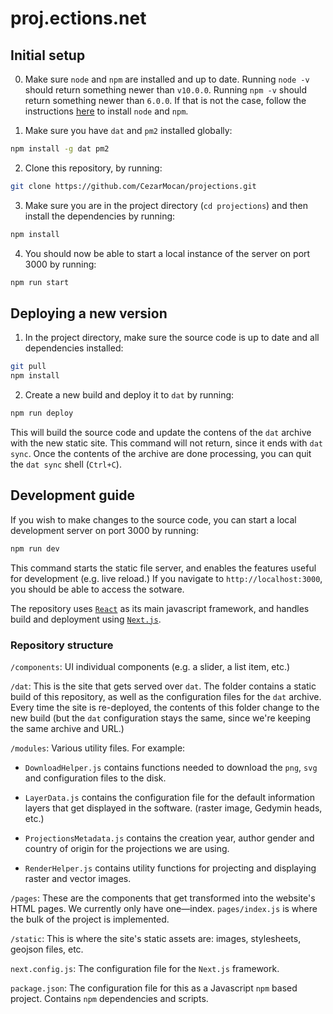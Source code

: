 # proj.ections.net

## Initial setup

0. Make sure `node` and `npm` are installed and up to date. Running `node -v` should return something newer than `v10.0.0`. Running `npm -v` should return something newer than `6.0.0`. If that is not the case, follow the instructions [here](https://nodejs.org/en/download/package-manager/) to install `node` and `npm`.

1. Make sure you have `dat` and `pm2` installed globally:

```sh
npm install -g dat pm2
```

2. Clone this repository, by running:

```sh
git clone https://github.com/CezarMocan/projections.git
```

3. Make sure you are in the project directory (`cd projections`) and then install the dependencies by running:

```sh
npm install
```

4. You should now be able to start a local instance of the server on port 3000 by running:

```sh
npm run start
```

## Deploying a new version

1. In the project directory, make sure the source code is up to date and all dependencies installed:

```sh
git pull
npm install
```

2. Create a new build and deploy it to `dat` by running:

```sh
npm run deploy
```

This will build the source code and update the contens of the `dat` archive with the new static site. This command will not return, since it ends with `dat sync`. Once the contents of the archive are done processing, you can quit the `dat sync` shell (`Ctrl+C`).


## Development guide

If you wish to make changes to the source code, you can start a local development server on port 3000 by running:

```sh
npm run dev
```

This command starts the static file server, and enables the features useful for development (e.g. live reload.) If you navigate to `http://localhost:3000`, you should be able to access the sotware.

The repository uses [`React`](https://reactjs.org/) as its main javascript framework, and handles build and deployment using [`Next.js`](https://nextjs.org/).

### Repository structure

`/components`: UI individual components (e.g. a slider, a list item, etc.)

`/dat`: This is the site that gets served over `dat`. The folder contains a static build of this repository, as well as the configuration files for the `dat` archive. Every time the site is re-deployed, the contents of this folder change to the new build (but the `dat` configuration stays the same, since we're keeping the same archive and URL.)

`/modules`: Various utility files. For example:

  - `DownloadHelper.js` contains functions needed to download the `png`, `svg` and configuration files to the disk.

  - `LayerData.js` contains the configuration file for the default information layers that get displayed in the software. (raster image, Gedymin heads, etc.)

  - `ProjectionsMetadata.js` contains the creation year, author gender and country of origin for the projections we are using.

  - `RenderHelper.js` contains utility functions for projecting and displaying raster and vector images.

`/pages`: These are the components that get transformed into the website's HTML pages. We currently only have one—index. `pages/index.js` is where the bulk of the project is implemented.

`/static`: This is where the site's static assets are: images, stylesheets, geojson files, etc.

`next.config.js`: The configuration file for the `Next.js` framework.

`package.json`: The configuration file for this as a Javascript `npm` based project. Contains `npm` dependencies and scripts.
